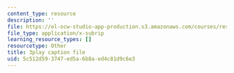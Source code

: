 ```yaml
---
content_type: resource
description: ''
file: https://ol-ocw-studio-app-production.s3.amazonaws.com/courses/res-18-005-highlights-of-calculus-spring-2010/5c512d593747ed5a6b8aed4c81d9c6e3_WU1m2QQrlho.srt
file_type: application/x-subrip
learning_resource_types: []
resourcetype: Other
title: 3play caption file
uid: 5c512d59-3747-ed5a-6b8a-ed4c81d9c6e3
---
```

